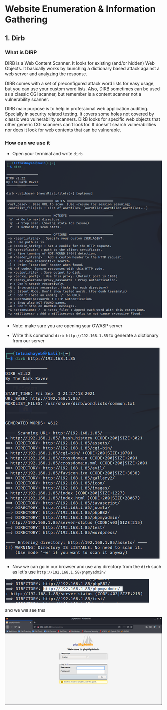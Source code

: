 # Website Enumeration & Information Gathering

## 1. Dirb

### What is DIRP

DIRB is a Web Content Scanner. It looks for existing (and/or hidden) Web Objects. It basically works by launching a dictionary based attack against a web server and analyzing the response.

DIRB comes with a set of preconfigured attack word lists for easy usage, but you can use your custom word lists. Also, DIRB sometimes can be used as a classic CGI scanner, but remember is a content scanner not a vulnerability scanner.

DIRB main purpose is to help in professional web application auditing. Specially in security related testing. It covers some holes not covered by classic web vulnerability scanners. DIRB looks for specific web objects that other generic CGI scanners can’t look for. It doesn’t search vulnerabilities nor does it look for web contents that can be vulnerable.

### How can we use it

- Open your terminal and write `dirb`

![dirb-1](./img/Dirb-1.png)

- Note: make sure you are opening your OWASP server

* Write this command `dirb http://192.168.1.85` to generate a dictionary from our server

![dirb-2](./img/Dirb-2.png)

- Now we can go in our browser and use any directory from the `dirb` such as let's use `http://192.168.1.58/phpmyadmin/`

![dirb-3](./img/Dirb-3.png)

and we will see this

![dirb-4](./img/Dirb-4.png)
